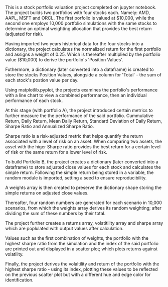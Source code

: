 This is a stock portfolio valuation project completed on jupyter notebook. The project builds two portfolios with four stocks each. Namely: AMD, AAPL, MSFT and ORCL. The first porfolio is valued at $10,000, while the second one employs 10,000 portfolio simulations with the same stocks to determine an optimal weighting allocation that provides the best return (adjusted for risk).

Having imported two years historical data for the four stocks into a dictionary, the project calculates the normalized return for the first portfolio and assigns a weight of 0.25. Which is thereafter multiplied by the portfolio value ($10,000) to derive the portfolio's 'Position Values'.

Futhermore, a dictionary (later converted into a dataframe) is created to store the stocks Position Values, alongside a column for 'Total' - the sum of each stock's postion value per day. 

Using matplotlib.pyplot, the projects examines the porfolio's performance with a line chart to view a combined performance, then an individual performance of each stock.

At this stage (with portfolio A), the project introduced certain metrics to further measure the the performance of the said portfolio. Cummulative Return, Daily Return, Mean Daily Return, Standard Deviation of Daily Return, Sharpe Ratio and Annualized Sharpe Ratio.

Sharpe ratio is a risk-adjusted metric that helps quantify the return associated with a level of risk on an asset. When comparing two assets, the asset with the higer Sharpe ratio provides the best return for a certain level of risk or the same return for a lower level of risk.

To build Portfolio B, the project creates a dictionary (later converted into a dataframe) to store adjusted close values for each stock and calculates the simple return. Following the simple return being stored in a variable, the random module is imported, setting a seed to ensure reproducibility.

A weights array is then created to preserve the dictionary shape storing the simple returns on adjusted close values.

Thereafter, four random numbers are generated for each scenario in 10,000 scenarios, from which the weights array derives its random weighting; after dividing the sum of these numbers by their total.

The project further creates a returns array, volatitility array and sharpe array which are poplulated with output values after calculation.

Values such as the first combination of weights, the portfolio with the highest sharpe ratio from the simulation and the index of the said portfolio are printed out and displayed in a scatter plot; which plots returns against volatility.

Finally, the project derives the volaltility and return of the portfolio with the highest sharpe ratio - using its index, plotting these values to be reflected on the previous scatter plot but with a different hue and edge color for identification.







